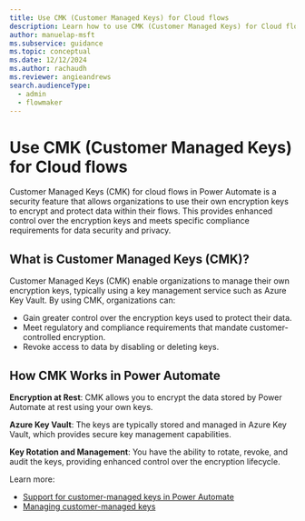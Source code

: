 ```yaml
---
title: Use CMK (Customer Managed Keys) for Cloud flows
description: Learn how to use CMK (Customer Managed Keys) for Cloud flows
author: manuelap-msft
ms.subservice: guidance
ms.topic: conceptual
ms.date: 12/12/2024
ms.author: rachaudh
ms.reviewer: angieandrews
search.audienceType: 
  - admin
  - flowmaker
---
```


# Use CMK (Customer Managed Keys) for Cloud flows

Customer Managed Keys (CMK) for cloud flows in Power Automate is a security feature that allows organizations to use their own encryption keys to encrypt and protect data within their flows. This provides enhanced control over the encryption keys and meets specific compliance requirements for data security and privacy. 

## What is Customer Managed Keys (CMK)?

Customer Managed Keys (CMK) enable organizations to manage their own encryption keys, typically using a key management service such as Azure Key Vault. By using CMK, organizations can:

- Gain greater control over the encryption keys used to protect their data.
- Meet regulatory and compliance requirements that mandate customer-controlled encryption.
- Revoke access to data by disabling or deleting keys.

## How CMK Works in Power Automate

**Encryption at Rest**: CMK allows you to encrypt the data stored by Power Automate at rest using your own keys.

**Azure Key Vault**: The keys are typically stored and managed in Azure Key Vault, which provides secure key management capabilities.

**Key Rotation and Management**: You have the ability to rotate, revoke, and audit the keys, providing enhanced control over the encryption lifecycle.

Learn more:

- [Support for customer-managed keys in Power Automate](/power-automate/customer-managed-keys)
- [Managing customer-managed keys](/power-platform/admin/customer-managed-key) 